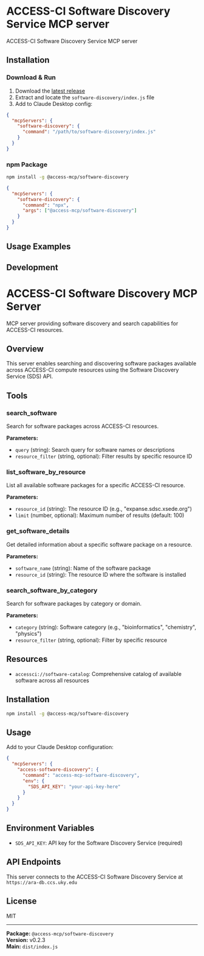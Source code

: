 # ACCESS-CI Software Discovery Service MCP server

ACCESS-CI Software Discovery Service MCP server

## Installation

### Download & Run

1. Download the [latest release](https://github.com/necyberteam/access-mcp/releases)
2. Extract and locate the `software-discovery/index.js` file
3. Add to Claude Desktop config:

```json
{
  "mcpServers": {
    "software-discovery": {
      "command": "/path/to/software-discovery/index.js"
    }
  }
}
```

### npm Package

```bash
npm install -g @access-mcp/software-discovery
```

```json
{
  "mcpServers": {
    "software-discovery": {
      "command": "npx",
      "args": ["@access-mcp/software-discovery"]
    }
  }
}
```

## Usage Examples

<!-- TODO: Extract examples from server code -->

## Development

# ACCESS-CI Software Discovery MCP Server

MCP server providing software discovery and search capabilities for ACCESS-CI resources.

## Overview

This server enables searching and discovering software packages available across ACCESS-CI compute resources using the Software Discovery Service (SDS) API.

## Tools

### search_software

Search for software packages across ACCESS-CI resources.

**Parameters:**

- `query` (string): Search query for software names or descriptions
- `resource_filter` (string, optional): Filter results by specific resource ID

### list_software_by_resource

List all available software packages for a specific ACCESS-CI resource.

**Parameters:**

- `resource_id` (string): The resource ID (e.g., "expanse.sdsc.xsede.org")
- `limit` (number, optional): Maximum number of results (default: 100)

### get_software_details

Get detailed information about a specific software package on a resource.

**Parameters:**

- `software_name` (string): Name of the software package
- `resource_id` (string): The resource ID where the software is installed

### search_software_by_category

Search for software packages by category or domain.

**Parameters:**

- `category` (string): Software category (e.g., "bioinformatics", "chemistry", "physics")
- `resource_filter` (string, optional): Filter by specific resource

## Resources

- `accessci://software-catalog`: Comprehensive catalog of available software across all resources

## Installation

```bash
npm install -g @access-mcp/software-discovery
```

## Usage

Add to your Claude Desktop configuration:

```json
{
  "mcpServers": {
    "access-software-discovery": {
      "command": "access-mcp-software-discovery",
      "env": {
        "SDS_API_KEY": "your-api-key-here"
      }
    }
  }
}
```

## Environment Variables

- `SDS_API_KEY`: API key for the Software Discovery Service (required)

## API Endpoints

This server connects to the ACCESS-CI Software Discovery Service at `https://ara-db.ccs.uky.edu`

## License

MIT

---

**Package:** `@access-mcp/software-discovery`  
**Version:** v0.2.3  
**Main:** `dist/index.js`
